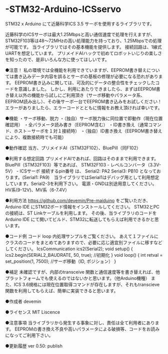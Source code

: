 # -STM32-Arduino-ICSservo
STM32 x Arduino にて近藤科学ICS 3.5 サーボを使用するライブラリです。

近藤科学のICSサーボは最大1.25Mbpsと高い通信速度で処理を行えますが、STM32F103等は48～72MHzの高い処理能力を持っており、1.25Mbpsでの処理が可能です。
当ライブラリではその基本機能を提供します。
接続回路は、1線式UARTを想定しています。
プリメイドAIハックで初めてロボットいじりの楽しさを知ったので、是非いろんな方に使ってほしいです。

●注意！
私の環境では全機能を利用できていますが、EEPROM書き替えについては書き込みデータ内容を誤るとサーボの基板の修理が必要になる恐れがあります。
EEPROM書き込みに関しては、可及的にデータの整合性をチェックしたコードを意識しました。
しかし、利用にあたりできましたら、まずはEEPROM書き替え以外の機能から試しにご利用頂き（サーボ移動やパラメータ系、EEPROM読み出し）、その後サーボ一台でEEPROM書き込みをお試しください！エラーがありましたら、エラーコードとともに情報をお教え頂ければ幸いです。

●機能
・サーボ移動、脱力
・（独自）サーボ脱力後に同位置で即動作（現在位置確認用）
・全パラメータ読み書き（EEPROM含む）
・ID書き換え（通常コマンド、ホスト－サーボを１対１接続時）
・（独自）ID書き換え（EEPROM書き替えにより、複数接続時でも可能）


●動作確認
当方、プリメイドAI（STM32F102）、BluePill（同F102）

●利用する想定回路
プリメイドAIであれば、回路はそのままで利用できます。
BluePill（STM32F103）等であれば、
STM32F103 - レベルコンバータ（3.3V-5V） - ICSサーボ
接続するpin番号 は、
Serial2: PA2
Serial3: PB10
となっております。(Serial1: PA9)　当ライブラリではSerial1はデバッグ用として利用想定しています。Serial2-3を利用下さい。
電源・GNDは別途用意してください。HV系(9-12V)、MV系（6-7.4V）


●利用方法
https://github.com/devemin/Pre-maiduino
をご覧いただき、Arduino IDE にSTM32ボード情報をインストールしてください。
STM32とPCの接続は、ST Linkケーブルを利用します。
その後、当ライブラリのコードをArduino IDE にて開いてビルド、STM32に転送してもらえば利用できるかと思います。

●コード例
コード loop 内処理サンプルをご覧ください。
あえて１ファイルにクラスのコードをまとめてありますので、必要に応じ適宜別ファイルに移すなどしてください。
IcsCommunication ics2(Serial2);
void setup() {
  ics2.begin(SERIAL2_BAUDRATE, 50, true);   //初期化
}
void loop() {
    int retval = set_position(1, 7500);     //サーボ移動（ID, ポジション）
} 


●補足
未確認ですが、内部のtransceive 関数と通信速度等を書き替えれば、他プラットフォームでも使えるのではないかと思います。（他Arduino機種）
また、ICS 3.6規格には現在位置取得コマンドが存在しますが、それもtranscieve 関数を利用してもらえば、簡単に実装できると思います。


●作成者
devemin

●ライセンス
MIT Liscence

●注意事項
当ライブラリから発生する事象に対し、責任は全て利用者にあります。
EEPROMの書き換え不良や高いパラメータによる破損等、コードをお読みになってご利用下さい。


●更新履歴
ver 0.50:  publish
